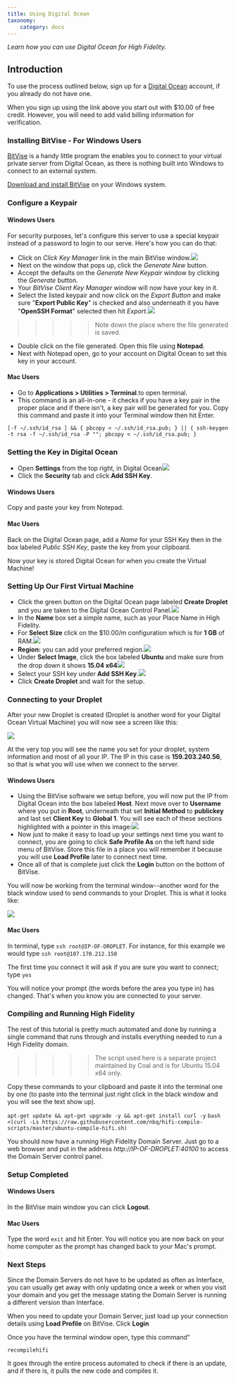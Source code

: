 ```yaml
---
title: Using Digital Ocean
taxonomy:
    category: docs
---
```


*Learn how you can use Digital Ocean for High Fidelity.*

## Introduction

To use the process outlined below, sign up for a [Digital Ocean](https://www.digitalocean.com/?refcode=41620a880f3e) account, if you already do not have one. 

When you sign up using the link above you start out with $10.00 of free credit. However, you will need to add valid billing information for verification.

### Installing BitVise - For Windows Users

[BitVise](http://www.bitvise.com) is a handy little program the enables you to connect to your virtual private server from Digital Ocean, as there is nothing built into Windows to connect to an external system.

[Download and install BitVise](http://www.bitvise.com/ssh-client-download) on your Windows system. 


### Configure a Keypair

#### Windows Users

For security purposes, let's configure this server to use a special keypair instead of a password to login to our serve. Here's how you can do that: 

* Click on *Click Key Manager* link in the main BitVise window.![](bitvise-mainscreen.png)
* Next on the window that pops up, click the *Generate New* button.
* Accept the defaults on the *Generate New Keypair* window by clicking the *Generate* button.
* Your *BitVise Client Key Manager* window will now have your key in it.
* Select the listed keypair and now click on the *Export Button* and make sure "**Export Public Key**" is checked and also underneath it you have "**OpenSSH Format**" selected then hit *Export*.![](bitvise-exportpublickey.png)
>>>>> Note down the place where the file generated is saved. 

* Double click on the file generated. Open this file using **Notepad**.
* Next with Notepad open, go to your account on Digital Ocean to set this key in your account.

#### Mac Users

* Go to **Applications > Utilities > Terminal**.to open terminal.
* This command is an all-in-one - it checks if you have a key pair in the proper place and if there isn't, a key pair will be generated for you. Copy this command and paste it into your Terminal window then hit Enter.
```
[-f ~/.ssh/id_rsa ] && { pbcopy < ~/.ssh/id_rsa.pub; } || { ssh-keygen -t rsa -f ~/.ssh/id_rsa -P ""; pbcopy < ~/.ssh/id_rsa.pub; }
```

### Setting the Key in Digital Ocean

* Open **Settings** from the top right, in Digital Ocean![](do-personicon.png)
* Click the **Security** tab and click  **Add SSH Key**.

#### Windows Users

Copy and paste your key from Notepad.

#### Mac Users

Back on the Digital Ocean page, add a *Name* for your SSH Key then in the box labeled *Public SSH Key*, paste the key from your clipboard.

Now your key is stored Digital Ocean for when you create the Virtual Machine!


### Setting Up Our First Virtual Machine

* Click the green button on the Digital Ocean page labeled **Create Droplet** and you are taken to the Digital Ocean Control Panel.![](begin-create-droplet.png)
* In the **Name** box set a simple name, such as your Place Name in High Fidelity.
* For **Select Size** click on the $10.00/m configuration which is for **1 GB** of RAM.![](gb-server.png)
* **Region:**  you can add your preferred region.![](region-select-sanfran.png)
* Under **Select Image**, click the box labeled **Ubuntu** and make sure from the drop down it shows **15.04 x64**![](do-select-ubuntu-1504.jpg)
* Select your SSH key under **Add SSH Key**.![](select-ssh-key.png)
* Click **Create Droplet** and wait for the setup.


### Connecting to your Droplet

After your new Droplet is created (Droplet is another word for your Digital Ocean Virtual Machine) you will now see a screen like this:

![](gb-list.png)

At the very top you will see the name you set for your droplet, system information and most of all your IP. The IP in this case is **159.203.240.56**, so that is what you will use when we connect to the server.

#### Windows Users

* Using the BitVise software we setup before, you will now put the IP from Digital Ocean into the box labeled **Host**. Next move over to **Username** where you put in **Root**, underneath that set **Initial Method** to **publickey** and last set **Client Key** to **Global 1**. You will see each of these sections highlighted with a pointer in this image:![](bitvise-fields-descriptions.png)
* Now just to make it easy to load up your settings next time you want to connect, you are going to click **Safe Profile As** on the left hand side menu of BitVise. Store this file in a place you will remember it because you will use **Load Profile** later to connect next time.
* Once all of that is complete just click the **Login** button on the bottom of BitVise.


You will now be working from the terminal window--another word for the black window used to send commands to your Droplet. This is what it looks like:

![](bitvise-terminal-window.png)

#### Mac Users

In terminal, type `ssh root@IP-OF-DROPLET`. For instance, for this example we would type `ssh root@107.170.212.150`

The first time you connect it will ask if you are sure you want to connect; type `yes`

You will notice your prompt (the words before the area you type in) has changed. That's when you know you are connected to your server.


### Compiling and Running High Fidelity

The rest of this tutorial is pretty much automated and done by running a single command that runs through and installs everything needed to run a High Fidelity domain.

>>>>> The script used here is a separate project maintained by Coal and is for Ubuntu 15.04 x64 only. 

Copy these commands to your clipboard and paste it into the terminal one by one (to paste into the terminal just right click in the black window and you will see the text show up).

`apt-get update && apt-get upgrade -y && apt-get install curl -y` `bash <(curl -Ls https://raw.githubusercontent.com/nbq/hifi-compile-scripts/master/ubuntu-compile-hifi.sh)`

You should now have a running High Fidelity Domain Server. Just go to a web browser and put in the address *http://IP-OF-DROPLET:40100* to access the Domain Server control panel.


### Setup Completed

#### Windows Users

In the BitVise main window you can click **Logout**.

#### Mac Users

Type the word `exit` and hit Enter. You will notice you are now back on your home computer as the prompt has changed back to your Mac's prompt.


### Next Steps

Since the Domain Servers do not have to be updated as often as Interface, you can usually get away with only updating once a week or when you visit your domain and you get the message stating the Domain Server is running a different version than Interface.

When you need to update your Domain Server, just load up your connection details using **Load Profile** on BitVise. Click **Login**

Once you have the terminal window open, type this command"

`recompilehifi`

It goes through the entire process automated to check if there is an update, and if there is, it pulls the new code and compiles it.
